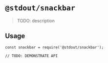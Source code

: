 # `@stdout/snackbar`

> TODO: description

## Usage

```
const snackbar = require('@stdout/snackbar');

// TODO: DEMONSTRATE API
```
